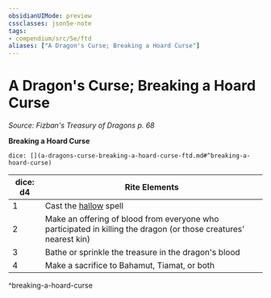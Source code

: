 ```yaml
---
obsidianUIMode: preview
cssclasses: json5e-note
tags:
- compendium/src/5e/ftd
aliases: ["A Dragon's Curse; Breaking a Hoard Curse"]
---
```

# A Dragon's Curse; Breaking a Hoard Curse
*Source: Fizban's Treasury of Dragons p. 68* 

**Breaking a Hoard Curse**

`dice: [](a-dragons-curse-breaking-a-hoard-curse-ftd.md#^breaking-a-hoard-curse)`

| dice: d4 | Rite Elements |
|----------|---------------|
| 1 | Cast the [hallow](Mechanics/spells/hallow.md) spell |
| 2 | Make an offering of blood from everyone who participated in killing the dragon (or those creatures' nearest kin) |
| 3 | Bathe or sprinkle the treasure in the dragon's blood |
| 4 | Make a sacrifice to Bahamut, Tiamat, or both |
^breaking-a-hoard-curse